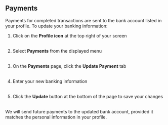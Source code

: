 ## Payments

Payments for completed transactions are sent to the bank account listed in your profile. To update your banking information:

1. Click on the **Profile icon** at the top right of your screen<br></br>

2. Select **Payments** from the displayed menu<br></br>

3. On the **Payments** page, click the **Update Payment** tab<br></br>

4. Enter your new banking information<br></br>

5. Click the **Update** button at the bottom of the page to save your changes<br></br>

We will send future payments to the updated bank account, provided it matches the personal information in your profile.
<br></br>
